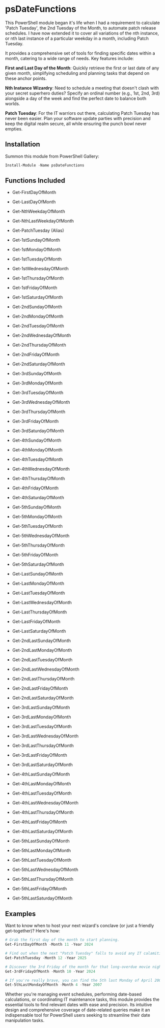 # psDateFunctions

This PowerShell module began it's life when I had a requirement to calculate 'Patch Tuesday', the 2nd Tuesday of the Month, to automate patch release schedules. I have now extended it to cover all variations of the nth instance, or nth last instance of a particular weekday in a month, including Patch Tuesday.

It provides a comprehensive set of tools for finding specific dates within a month, catering to a wide range of needs. Key features include:

**First and Last Day of the Month**: Quickly retrieve the first or last date of any given month, simplifying scheduling and planning tasks that depend on these anchor points.

**Nth Instance Wizardry**: Need to schedule a meeting that doesn't clash with your secret superhero duties? Specify an ordinal number (e.g., 1st, 2nd, 3rd) alongside a day of the week and find the perfect date to balance both worlds. 

**Patch Tuesday**: For the IT warriors out there, calculating Patch Tuesday has never been easier. Plan your software update parties with precision and keep the digital realm secure, all while ensuring the punch bowl never empties.


## Installation
Summon this module from PowerShell Gallery:
```powershell
Install-Module -Name psDateFunctions
```

## Functions Included

- Get-FirstDayOfMonth
- Get-LastDayOfMonth
- Get-NthWeekdayOfMonth
- Get-NthLastWeekdayOfMonth
- Get-PatchTuesday (Alias)

- Get-1stSundayOfMonth 
- Get-1stMondayOfMonth 
- Get-1stTuesdayOfMonth
- Get-1stWednesdayOfMonth
- Get-1stThursdayOfMonth
- Get-1stFridayOfMonth
- Get-1stSaturdayOfMonth
- Get-2ndSundayOfMonth
- Get-2ndMondayOfMonth
- Get-2ndTuesdayOfMonth
- Get-2ndWednesdayOfMonth
- Get-2ndThursdayOfMonth
- Get-2ndFridayOfMonth
- Get-2ndSaturdayOfMonth
- Get-3rdSundayOfMonth
- Get-3rdMondayOfMonth
- Get-3rdTuesdayOfMonth
- Get-3rdWednesdayOfMonth
- Get-3rdThursdayOfMonth
- Get-3rdFridayOfMonth
- Get-3rdSaturdayOfMonth
- Get-4thSundayOfMonth
- Get-4thMondayOfMonth
- Get-4thTuesdayOfMonth
- Get-4thWednesdayOfMonth
- Get-4thThursdayOfMonth
- Get-4thFridayOfMonth
- Get-4thSaturdayOfMonth
- Get-5thSundayOfMonth
- Get-5thMondayOfMonth
- Get-5thTuesdayOfMonth
- Get-5thWednesdayOfMonth
- Get-5thThursdayOfMonth
- Get-5thFridayOfMonth
- Get-5thSaturdayOfMonth

- Get-LastSundayOfMonth
- Get-LastMondayOfMonth
- Get-LastTuesdayOfMonth
- Get-LastWednesdayOfMonth
- Get-LastThursdayOfMonth
- Get-LastFridayOfMonth
- Get-LastSaturdayOfMonth
- Get-2ndLastSundayOfMonth
- Get-2ndLastMondayOfMonth
- Get-2ndLastTuesdayOfMonth
- Get-2ndLastWednesdayOfMonth
- Get-2ndLastThursdayOfMonth
- Get-2ndLastFridayOfMonth
- Get-2ndLastSaturdayOfMonth
- Get-3rdLastSundayOfMonth
- Get-3rdLastMondayOfMonth
- Get-3rdLastTuesdayOfMonth
- Get-3rdLastWednesdayOfMonth
- Get-3rdLastThursdayOfMonth
- Get-3rdLastFridayOfMonth
- Get-3rdLastSaturdayOfMonth
- Get-4thLastSundayOfMonth
- Get-4thLastMondayOfMonth
- Get-4thLastTuesdayOfMonth
- Get-4thLastWednesdayOfMonth
- Get-4thLastThursdayOfMonth
- Get-4thLastFridayOfMonth
- Get-4thLastSaturdayOfMonth
- Get-5thLastSundayOfMonth
- Get-5thLastMondayOfMonth
- Get-5thLastTuesdayOfMonth
- Get-5thLastWednesdayOfMonth
- Get-5thLastThursdayOfMonth
- Get-5thLastFridayOfMonth
- Get-5thLastSaturdayOfMonth

## Examples

Want to know when to host your next wizard's conclave (or just a friendly get-together)? Here's how:
```powershell
# Grab the first day of the month to start planning.
Get-FirstDayOfMonth -Month 11 -Year 2024

# Find out when the next "Patch Tuesday" falls to avoid any IT calamities.
Get-PatchTuesday -Month 12 -Year 2025

# Discover the 3rd Friday of the month for that long-overdue movie night.
Get-3rdFridayOfMonth -Month 10 -Year 2024

# If you're really brave, you can find the 5th last Monday of April 2007 - I don't know why either.
Get-5thLastMondayOfMonth -Month 4 -Year 2007
```

Whether you're managing event schedules, performing date-based calculations, or coordinating IT maintenance tasks, this module provides the essential tools to find relevant dates with ease and precision. Its intuitive design and comprehensive coverage of date-related queries make it an indispensable tool for PowerShell users seeking to streamline their date manipulation tasks.
